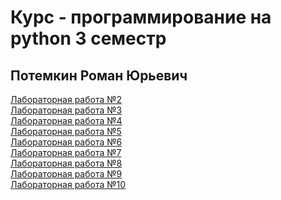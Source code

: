 # Курс - программирование на python 3 семестр  
## Потемкин Роман Юрьевич 

[Лабораторная работа №2](https://github.com/garigaris/prog-3-python/tree/main/LRS/LR2) \
[Лабораторная работа №3](https://github.com/garigaris/prog-3-python/blob/main/LRS/LR3/README.md) \
[Лабораторная работа №4]() \
[Лабораторная работа №5]() \
[Лабораторная работа №6]() \
[Лабораторная работа №7]() \
[Лабораторная работа №8]() \
[Лабораторная работа №9]() \
[Лабораторная работа №10]()
